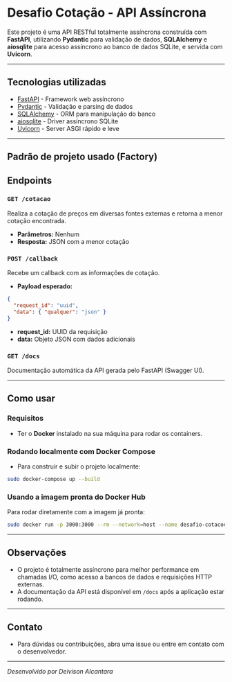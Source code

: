 # Desafio Cotação - API Assíncrona

Este projeto é uma API RESTful totalmente assíncrona construída com **FastAPI**, utilizando **Pydantic** para validação de dados, **SQLAlchemy** e **aiosqlite** para acesso assíncrono ao banco de dados SQLite, e servida com **Uvicorn**.

---

## Tecnologias utilizadas

- [FastAPI](https://fastapi.tiangolo.com/) - Framework web assíncrono  
- [Pydantic](https://pydantic.dev/) - Validação e parsing de dados  
- [SQLAlchemy](https://www.sqlalchemy.org/) - ORM para manipulação do banco  
- [aiosqlite](https://github.com/jreese/aiosqlite) - Driver assíncrono SQLite  
- [Uvicorn](https://www.uvicorn.org/) - Server ASGI rápido e leve  

---
## Padrão de projeto usado (Factory)


## Endpoints

### `GET /cotacao`

Realiza a cotação de preços em diversas fontes externas e retorna a menor cotação encontrada.

- **Parâmetros:** Nenhum  
- **Resposta:** JSON com a menor cotação  

### `POST /callback`

Recebe um callback com as informações de cotação.

- **Payload esperado:**

```json
{
  "request_id": "uuid",
  "data": { "qualquer": "json" }
}
```

- **request_id:** UUID da requisição  
- **data:** Objeto JSON com dados adicionais  

### `GET /docs`

Documentação automática da API gerada pelo FastAPI (Swagger UI).

---

## Como usar
### Requisitos
- Ter o **Docker** instalado na sua máquina para rodar os containers.
  
### Rodando localmente com Docker Compose

 - Para construir e subir o projeto localmente:

```bash
sudo docker-compose up --build
```

### Usando a imagem pronta do Docker Hub

Para rodar diretamente com a imagem já pronta:

```bash
sudo docker run -p 3000:3000 --rm --network=host --name desafio-cotacoes deivisonalc/teste-amigoz
```

---

## Observações

- O projeto é totalmente assíncrono para melhor performance em chamadas I/O, como acesso a bancos de dados e requisições HTTP externas.  
- A documentação da API está disponível em `/docs` após a aplicação estar rodando.  

---

## Contato

- Para dúvidas ou contribuições, abra uma issue ou entre em contato com o desenvolvedor.

---

*Desenvolvido por Deivison Alcantara*
